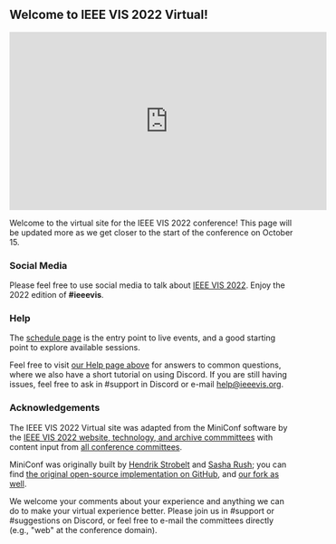 ## Welcome to IEEE VIS 2022 Virtual!
<!-- <div class="embed-responsive embed-responsive-16by9 mb-4">
<iframe class="" width="560" height="315" src="https://www.youtube.com/embed/1kqiJU4eShQ?rel=0" frameborder="0" allow="accelerometer; autoplay; clipboard-write; encrypted-media; gyroscope; picture-in-picture" allowfullscreen></iframe>
</div>

The above video is a short introduction to the conference that includes a welcome message, how to navigate live and static content, and tips for navigating Gather, Discord, as well as this virtual conference website.
 -->

<div class="embed-responsive embed-responsive-16by9 mb-4">
<iframe class="" width="560" height="315" src="https://www.youtube.com/embed/CPNFTMi9DOM?rel=0" frameborder="0" allow="accelerometer; autoplay; clipboard-write; encrypted-media; gyroscope; picture-in-picture" allowfullscreen></iframe>
</div>

Welcome to the virtual site for the IEEE VIS 2022 conference!  This page will be updated more as we get closer to the start of the conference on October 15.

### Social Media

Please feel free to use social media to talk about [IEEE VIS 2022](http://ieeevis.org/year/2022/welcome).
Enjoy the 2022 edition of <strong>#ieeevis</strong>.

### Help

The [schedule page](calendar.html) is the entry point to live events, and a good starting point to explore available sessions.

Feel free to visit [our Help page above](/year/2022/help.html) for answers to common questions, where we also have a short tutorial on using Discord.  If you are still having issues, feel free to ask in #support in Discord or e-mail help@ieeevis.org.

### Acknowledgements

The IEEE VIS 2022 Virtual site was adapted from the MiniConf software by the [IEEE VIS 2022 website, technology, and archive commmittees](http://ieeevis.org/year/2022/info/committees/conference-committee) with content input from [all conference committees](http://ieeevis.org/year/2021/info/committees/conference-committee).

MiniConf was originally built by [Hendrik Strobelt](http://twitter.com/hen_str) and [Sasha Rush](http://twitter.com/srush_nlp); you can find [the original open-source implementation on GitHub](https://github.com/Mini-Conf/Mini-Conf), and [our fork as well](https://github.com/ieee-vgtc/vis-virtual-website).

We welcome your comments about your experience and anything we can do to make your virtual experience better.  Please join us in #support or #suggestions on Discord, or feel free to e-mail the committees directly (e.g., "web" at the conference domain).
